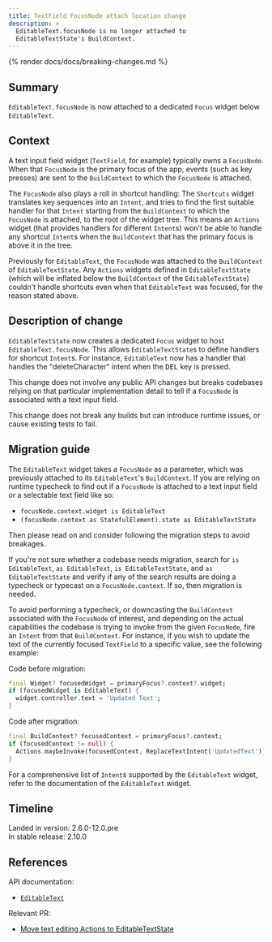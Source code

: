 ```yaml
---
title: TextField FocusNode attach location change
description: >
  EditableText.focusNode is no longer attached to
  EditableTextState's BuildContext.
---
```


{% render docs/docs/breaking-changes.md %}

## Summary

`EditableText.focusNode` is now attached to
a dedicated `Focus` widget below `EditableText`.

## Context

A text input field widget (`TextField`, for example)
typically owns a `FocusNode`.
When that `FocusNode` is the primary focus of the app,
events (such as key presses) are sent to the `BuildContext`
to which the `FocusNode` is attached.

The `FocusNode` also plays a roll in shortcut handling:
The `Shortcuts` widget translates key sequences into an `Intent`, and
tries to find the first suitable handler for that `Intent` starting from
the `BuildContext` to which the `FocusNode` is attached, to
the root of the widget tree. This means an `Actions` widget (that provides
handlers for different `Intent`s) won't be able to
handle any shortcut `Intent`s when the `BuildContext` that
has the primary focus is above it in the tree.

Previously for `EditableText`, the `FocusNode` was attached to
the `BuildContext` of `EditableTextState`.
Any `Actions` widgets defined in `EditableTextState` (which will be inflated
below the `BuildContext` of the `EditableTextState`) couldn't handle
shortcuts even when that `EditableText` was focused, for
the reason stated above.

## Description of change

`EditableTextState` now creates a dedicated `Focus` widget to
host `EditableText.focusNode`.
This allows `EditableTextState`s to define handlers for shortcut `Intent`s.
For  instance, `EditableText` now has a handler that
handles the "deleteCharacter" intent
when the <kbd>DEL</kbd> key is pressed.

This change does not involve any public API changes but
breaks codebases relying on that particular implementation detail to
tell if a `FocusNode` is associated with a text input field.

This change does not break any builds but can introduce runtime issues, or
cause existing tests to fail.

## Migration guide

The `EditableText` widget takes a `FocusNode` as a parameter, which was
previously attached to its `EditableText`'s `BuildContext`. If you are relying
on runtime typecheck to find out if a `FocusNode` is attached to a text input
field or a selectable text field like so:

- `focusNode.context.widget is EditableText`
- `(focusNode.context as StatefulElement).state as EditableTextState`

Then please read on and consider following the migration steps to avoid breakages.

If you're not sure whether a codebase needs migration, 
search for `is EditableText`, `as EditableText`, `is EditableTextState`, and
`as EditableTextState` and verify if any of the search results are doing
a typecheck or typecast on a `FocusNode.context`.
If so, then migration is needed.

To avoid performing a typecheck, or downcasting
the `BuildContext` associated with the `FocusNode` of interest, and
depending on the actual capabilities the codebase is trying to
invoke from the given `FocusNode`, fire an `Intent` from that `BuildContext`.
For instance, if you wish to update the text of the currently focused
`TextField` to a specific value, see the following example:

Code before migration:

```dart
final Widget? focusedWidget = primaryFocus?.context?.widget;
if (focusedWidget is EditableText) {
  widget.controller.text = 'Updated Text';
}
```

Code after migration:

```dart
final BuildContext? focusedContext = primaryFocus?.context;
if (focusedContext != null) {
  Actions.maybeInvoke(focusedContext, ReplaceTextIntent('UpdatedText'));
}
```

For a comprehensive list of `Intent`s supported by the `EditableText` widget,
refer to the documentation of the `EditableText` widget.

## Timeline

Landed in version: 2.6.0-12.0.pre<br>
In stable release: 2.10.0

## References

API documentation:

* [`EditableText`][]

Relevant PR:

* [Move text editing Actions to EditableTextState][]

[`EditableText`]: {{site.api}}/flutter/widgets/EditableText-class.html
[Move text editing Actions to EditableTextState]: {{site.repo.flutter}}/pull/90684
